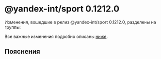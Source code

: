 # @yandex-int/sport 0.1212.0

<!-- ЧЕЛОВЕЧЕСКОЕ ВСТУПЛЕНИЕ -->

Изменения, вошедшие в релиз @yandex-int/sport 0.1212.0, разделены на группы:

Все важные изменения подробно описаны [ниже](#Пояснения).

## Пояснения

